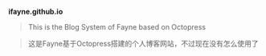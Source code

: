 **ifayne.github.io**
> This is the Blog System of Fayne based on Octopress

>  这是Fayne基于Octopress搭建的个人博客网站，不过现在没有怎么使用了

